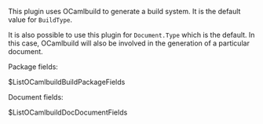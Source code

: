 This plugin uses OCamlbuild to generate a build system. It is the default value
for `BuildType`.


It is also possible to use this plugin for `Document.Type` which is the
default. In this case, OCamlbuild will also be involved in the generation of a
particular document.

Package fields:

$ListOCamlbuildBuildPackageFields

Document fields:

$ListOCamlbuildDocDocumentFields
